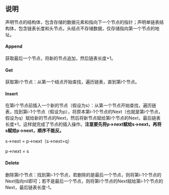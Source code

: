 ## 说明
声明节点的结构体，包含存储的数据元素和指向下一个节点的指针；声明单链表结构体，包含链表长度和头节点。头结点不存储数据，仅存储指向第一个节点的地址。

#### Append
获取最后一个节点，将新的节点追加，然后链表长度+1。

#### Get
获取第i个节点：从第一个结点开始查找，遍历链表，直到第i个节点。

#### Insert
在第i个节点前插入一个新的节点（假设为s）：从第一个节点开始查找，遍历链表，找到第i-1个节点（假设为p），将原本第i-1个节点的Next（也就是第i个节点，假设为q）赋给新的节点的Next，然后将新节点赋给第i个节点的Next，最后链表长度+1，这样就完成了节点的插入操作。**注意要先将p->next赋给s->next，再将s赋给p->next，顺序不能反。**

s->next = p->next（s->next=q）

p->next = s


#### Delete
删除第i个节点：找到第i-1个节点，若删除的是最后一个节点，则将第i-1个节点的Next指向nil即可；若不是最后一个节点，则将第i个节点的Next赋给第i-1个节点的Next，最后链表长度-1。
